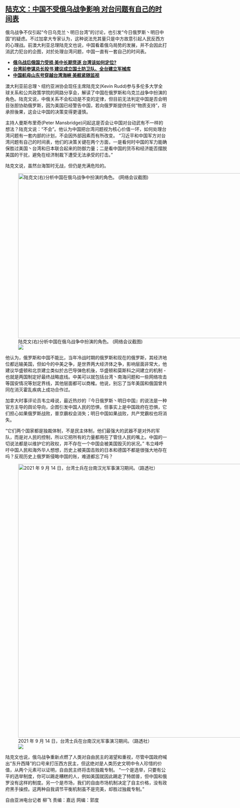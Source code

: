 <!--1647890160000-->
[陆克文：中国不受俄乌战争影响  对台问题有自己的时间表](https://www.rfa.org/mandarin/yataibaodao/junshiwaijiao/lf-03212022151327.html)
------

<p>俄乌战争不仅引起“今日乌克兰丶明日台湾”的讨论，也引发“今日俄罗斯丶明日中国”的疑虑。不过加拿大专家认为，这种说法充其量只是中方故意引起人民反西方的心理战。前澳大利亚总理陆克文也说，中国看着俄乌局势的发展，并不会因此打消武力犯台的企图，对於处理台湾问题，中国一直有一套自己的时间表。</p><ul><li><strong><a href="https://www.rfa.org/mandarin/yataibaodao/gangtai/hcm1-03212022054950.html">俄乌战后俄国力受损 美中长期竞逐 台湾该如何定位?</a></strong></li><li><strong><a href="https://www.rfa.org/mandarin/yataibaodao/gangtai/hcm2-03212022082408.html">台湾前参谋总长投书 建议成立国土防卫队、全台建立军械库</a></strong></li><li><a href="https://www.rfa.org/mandarin/Xinwen/wul0318a-03182022045508.html"><strong>中国航母山东号穿越台湾海峽 美舰紧随监视</strong></a></li></ul><p>澳大利亚前总理丶纽约亚洲协会现任主席陆克文(Kevin Rudd)参与多伦多大学全球关系和公共政策学院的网路分享会，解读了中国在俄罗斯和乌克兰战争中扮演的角色。陆克文说，中俄关系不会松动是不变的定律，但目前无法判定中国是否会明目张胆协助俄罗斯，因为美国已经警告中国，若向俄罗斯提供任何“物质支持”，将承担後果，这会让中国的决策变得更谨慎。</p><p>主持人曼斯布里奇(Peter Mansbridge)问起这是否会让中国对台动武有不一样的想法？陆克文说：“不会”。他认为中国把台湾问题视为核心价值一环，如何处理台湾问题有一套内部的计划，不会因外部因素而有所改变。 “习近平和中国军方对台湾问题有自己的时间表，他们的决策关键在两个方面，一是看何时中国的军力能确保胜过美国丶台湾和日本联合起来的防御力量；二是看中国的货币和经济能否摆脱美国的干扰，避免在经济制裁下遭受无法承受的打击。”</p><p>陆克文说，虽然台海暂时无战，但仍是充满危险的。</p><p><figure class="image-richtext image-inline captioned" style="width:1289px;"><img alt="陆克文(右)分析中国在俄乌战争中扮演的角色。  (网络会议截图)" height="514" src="https://www.rfa.org/mandarin/yataibaodao/junshiwaijiao/lf-03212022151327.html/rudd.jpg/@@images/d7b3bc42-cb64-418f-910b-c83c0620dfd7.jpeg" title="3" width="1289"/><figcaption class="image-caption">陆克文(右)分析中国在俄乌战争中扮演的角色。  (网络会议截图)</figcaption><small></small><div id="zoomattribute"><a data-caption="陆克文(右)分析中国在俄乌战争中扮演的角色。  (网络会议截图)" data-fancybox="" href="https://www.rfa.org/mandarin/yataibaodao/junshiwaijiao/lf-03212022151327.html/rudd.jpg" id="single_image" title="陆克文(右)分析中国在俄乌战争中扮演的角色。  (网络会议截图)"><img src="/++plone++rfa-resources/img/icon-zoom.png"/></a></div></figure></p><p>他认为，俄罗斯和中国不能比，当年冷战时期的俄罗斯和现在的俄罗斯，其经济地位都远输美国，但如今的中美之争，是世界两大经济体之争，影响层面非常大，他建议华盛顿和北京建立类似於古巴导弹危机後，华盛顿和莫斯科之间建立的机制 - 也就是两国制定好最终战略底线。中美可以就包括台湾丶南海问题和一些网络攻击等国安情况等划定界线，其他层面都可以商榷。他说，别忘了当年美国和俄国曾共同在消灭霍乱疾病上成功合作过。</p><p>加拿大时事评论员韦立峰说，最近热炒的『今日俄罗斯丶明日中国』的说法是一种官方主导的舆论导向，企图引发中国人民的恐惧，但事实上是中国政府在恐惧，它们担心如果俄罗斯战败，普京霸权会消失；明日中国如果战败，共产党霸权也将消失。</p><p>“它们两个国家都是独裁体制，不是民主体制，他们最强大的武器不是对外的军队，而是对人民的控制，所以它把所有的力量都用在了管住人民的嘴上。中国的一切说法都是以维护它的政权，并不存在一个中国会被美国毁灭的状况。” 韦立峰呼吁中国人民和海外华人想想，历史上被美国击败的日本和德国不都是很强大地存在吗？反观历史上俄罗斯侵略中国的账，难道都忘了吗？</p><p><figure class="image-richtext image-inline captioned" style="width:1280px;"><img alt="2021 年 9 月 14 日，台湾士兵在台南汉光军事演习期间。（路透社）" height="853" src="https://www.rfa.org/mandarin/yataibaodao/junshiwaijiao/lf-03212022151327.html/2021-09-14t104910z_507195955_rc2jpp9kodt0_rtrmadp_3_taiwan-defence.jpg/@@images/f1ead141-1215-4b4c-8435-45f58ec5caef.jpeg" title="2" width="1280"/><figcaption class="image-caption">2021 年 9 月 14 日，台湾士兵在台南汉光军事演习期间。（路透社）</figcaption><small></small><div id="zoomattribute"><a data-caption="2021 年 9 月 14 日，台湾士兵在台南汉光军事演习期间。（路透社）" data-fancybox="" href="https://www.rfa.org/mandarin/yataibaodao/junshiwaijiao/lf-03212022151327.html/2021-09-14t104910z_507195955_rc2jpp9kodt0_rtrmadp_3_taiwan-defence.jpg" id="single_image" title="2021 年 9 月 14 日，台湾士兵在台南汉光军事演习期间。（路透社）"><img src="/++plone++rfa-resources/img/icon-zoom.png"/></a></div></figure></p><p>陆克文也说，俄乌战争重新点燃了人类对自由民主的渴望和重视，尽管中国政府喊出“东升西降”的口号来打压西方民主，但这绝对是人类历史文明中令人珍惜的价值，从两个元素可以证明，自由民主终将击败独裁专制。 “一个是选举，只要有公平的选举制度，你可以踢走糟糕的人，例如美国就因此踢走了特朗普，但中国和俄罗没有这样的制度。另一个是市场，我们的自由市场机制决定了自主价格，没有政府黑手操控。这两种自我调节平衡机制虽不是完美，却胜过独裁专制。”</p><p>自由亚洲电台记者 柳飞 责编：嘉远 网编：郭度</p><p></p>
